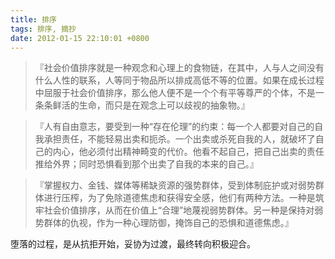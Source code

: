 ```yaml
---
title: 排序
tags: 排序, 摘抄
date: 2012-01-15 22:10:01 +0800
---
```



> 『社会价值排序就是一种观念和心理上的食物链，在其中，人与人之间没有什么人性的联系，人等同于物品所以排成高低不等的位置。如果在成长过程中屈服于社会价值排序，那么他人便不是一个个有平等尊严的个体，不是一条条鲜活的生命，而只是在观念上可以歧视的抽象物。』

> 『人有自由意志，要受到一种“存在伦理”的约束：每一个人都要对自己的自我承担责任，不能轻易出卖和扼杀。一个出卖或杀死自我的人，就破坏了自己的内心，他必须付出精神畸变的代价。他看不起自己，把自己出卖的责任推给外界；同时恐惧看到那个出卖了自我的本来的自己。』

> 『掌握权力、金钱、媒体等稀缺资源的强势群体，受到体制庇护或对弱势群体进行压榨，为了免除道德焦虑和获得安全感，他们有两种方法。一种是筑牢社会价值排序，从而在价值上“合理”地蔑视弱势群体。另一种是保持对弱势群体的仇视，作为一种心理防御，掩饰自己的恐惧和道德焦虑。』

堕落的过程，是从抗拒开始，妥协为过渡，最终转向积极迎合。


